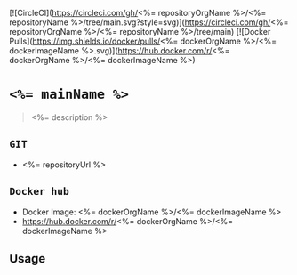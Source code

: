 [![CircleCI](https://circleci.com/gh/<%= repositoryOrgName %>/<%= repositoryName %>/tree/main.svg?style=svg)](https://circleci.com/gh/<%= repositoryOrgName %>/<%= repositoryName %>/tree/main)
[![Docker Pulls](https://img.shields.io/docker/pulls/<%= dockerOrgName %>/<%= dockerImageName %>.svg)](https://hub.docker.com/r/<%= dockerOrgName %>/<%= dockerImageName %>)

# `<%= mainName %>`

> <%= description %> 

## `GIT`
   * <%= repositoryUrl %>

## `Docker hub`
   * Docker Image: <%= dockerOrgName %>/<%= dockerImageName %>
   * https://hub.docker.com/r/<%= dockerOrgName %>/<%= dockerImageName %>

## Usage

```

```
